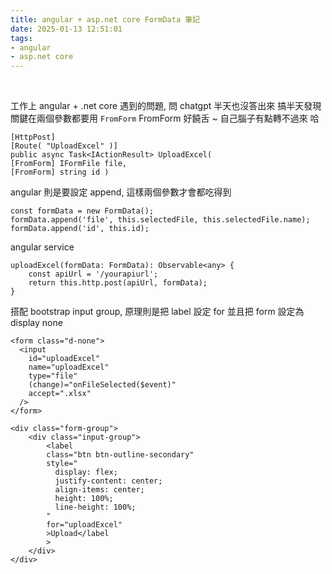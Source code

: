 ```yaml
---
title: angular + asp.net core FormData 筆記
date: 2025-01-13 12:51:01
tags:
- angular
- asp.net core
---
```

&nbsp;
<!-- more -->

工作上 angular + .net core 遇到的問題, 問 chatgpt 半天也沒答出來
搞半天發現關鍵在兩個參數都要用 `FromForm` FromForm 好饒舌 ~ 自己腦子有點轉不過來 哈

```
[HttpPost]
[Route( "UploadExcel" )]
public async Task<IActionResult> UploadExcel( 
[FromForm] IFormFile file, 
[FromForm] string id )
```

angular 則是要設定 append, 這樣兩個參數才會都吃得到

```
const formData = new FormData();
formData.append('file', this.selectedFile, this.selectedFile.name);
formData.append('id', this.id);
```

angular service

```
uploadExcel(formData: FormData): Observable<any> {
	const apiUrl = '/yourapiurl';
	return this.http.post(apiUrl, formData);
}
```

搭配 bootstrap input group, 原理則是把 label 設定 for 並且把 form 設定為 display none


```
<form class="d-none">
  <input
    id="uploadExcel"
    name="uploadExcel"
    type="file"
    (change)="onFileSelected($event)"
    accept=".xlsx"
  />
</form>

<div class="form-group">
	<div class="input-group">
		<label
		class="btn btn-outline-secondary"
		style="
		  display: flex;
		  justify-content: center;
		  align-items: center;
		  height: 100%;
		  line-height: 100%;
		"
		for="uploadExcel"
		>Upload</label
		>
	</div>
</div>
```

